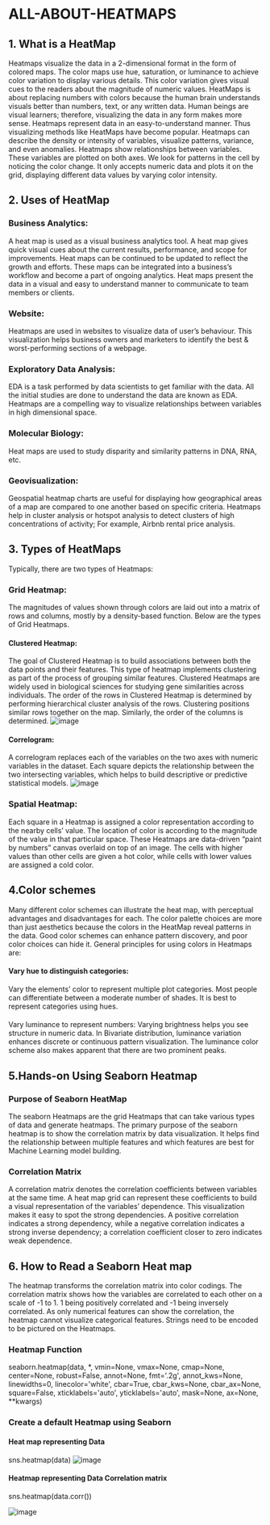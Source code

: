 # ALL-ABOUT-HEATMAPS 

## 1. What is a HeatMap
Heatmaps visualize the data in a 2-dimensional format in the form of colored maps. The color maps use hue, saturation, or luminance to achieve color variation to display various details. This color variation gives visual cues to the readers about the magnitude of numeric values. HeatMaps is about replacing numbers with colors because the human brain understands visuals better than numbers, text, or any written data. Human beings are visual learners; therefore, visualizing the data in any form makes more sense. Heatmaps represent data in an easy-to-understand manner. Thus visualizing methods like HeatMaps have become popular.
Heatmaps can describe the density or intensity of variables, visualize patterns, variance, and even anomalies. Heatmaps show relationships between variables. These variables are plotted on both axes. We look for patterns in the cell by noticing the color change. It only accepts numeric data and plots it on the grid, displaying different data values by varying color intensity.

## 2. Uses of HeatMap
### Business Analytics: 
A heat map is used as a visual business analytics tool. A heat map gives quick visual cues about the current results, performance, and scope for improvements. Heat maps can be continued to be updated to reflect the growth and efforts. These maps can be integrated into a business’s workflow and become a part of ongoing analytics. Heat maps present the data in a visual and easy to understand manner to communicate to team members or clients.
### Website:
Heatmaps are used in websites to visualize data of user’s behaviour. This visualization helps business owners and marketers to identify the best & worst-performing sections of a webpage. 
### Exploratory Data Analysis:
EDA is a task performed by data scientists to get familiar with the data. All the initial studies are done to understand the data are known as EDA. Heatmaps are a compelling way to visualize relationships between variables in high dimensional space. 
### Molecular Biology: 
Heat maps are used to study disparity and similarity patterns in DNA, RNA, etc.
### Geovisualization: 
Geospatial heatmap charts are useful for displaying how geographical areas of a map are compared to one another based on specific criteria. Heatmaps help in cluster analysis or hotspot analysis to detect clusters of high concentrations of activity; For example, Airbnb rental price analysis.
## 3. Types of HeatMaps
Typically, there are two types of Heatmaps:
### Grid Heatmap: 
The magnitudes of values shown through colors are laid out into a matrix of rows and columns, mostly by a density-based function. Below are the types of Grid Heatmaps.
#### Clustered Heatmap: 
The goal of Clustered Heatmap is to build associations between both the data points and their features. This type of heatmap implements clustering as part of the process of grouping similar features. Clustered Heatmaps are widely used in biological sciences for studying gene similarities across individuals.
The order of the rows in Clustered Heatmap is determined by performing hierarchical cluster analysis of the rows. Clustering positions similar rows together on the map. Similarly, the order of the columns is determined.
![image](https://user-images.githubusercontent.com/46440771/126457422-577ce7cd-c9d4-4238-bead-d0401a3d02ed.png)
#### Correlogram: 
A correlogram replaces each of the variables on the two axes with numeric variables in the dataset. Each square depicts the relationship between the two intersecting variables, which helps to build descriptive or predictive statistical models.
 ![image](https://user-images.githubusercontent.com/46440771/126457495-302b2702-a5df-4dae-9d43-3c82466b9c76.png)
### Spatial Heatmap: 
Each square in a Heatmap is assigned a color representation according to the nearby cells’ value. The location of color is according to the magnitude of the value in that particular space. These Heatmaps are data-driven “paint by numbers” canvas overlaid on top of an image. The cells with higher values than other cells are given a hot color, while cells with lower values are assigned a cold color.
## 4.Color schemes
Many different color schemes can illustrate the heat map, with perceptual advantages and disadvantages for each. The color palette choices are more than just aesthetics because the colors in the HeatMap reveal patterns in the data. Good color schemes can enhance pattern discovery, and poor color choices can hide it.
General principles for using colors in Heatmaps are:
#### Vary hue to distinguish categories: 
Vary the elements’ color to represent multiple plot categories. Most people can differentiate between a moderate number of shades. It is best to represent categories using hues.
#### 
Vary luminance to represent numbers: Varying brightness helps you see structure in numeric data. In Bivariate distribution, luminance variation enhances discrete or continuous pattern visualization. The luminance color scheme also makes apparent that there are two prominent peaks.
## 5.Hands-on Using Seaborn Heatmap
### Purpose of Seaborn HeatMap
The seaborn Heatmaps are the grid Heatmaps that can take various types of data and generate heatmaps. The primary purpose of the seaborn heatmap is to show the correlation matrix by data visualization. It helps find the relationship between multiple features and which features are best for Machine Learning model building.
### Correlation Matrix
A correlation matrix denotes the correlation coefficients between variables at the same time. A heat map grid can represent these coefficients to build a visual representation of the variables’ dependence. This visualization makes it easy to spot the strong dependencies. A positive correlation indicates a strong dependency, while a negative correlation indicates a strong inverse dependency; a correlation coefficient closer to zero indicates weak dependence.
## 6. How to Read a Seaborn Heat map
The heatmap transforms the correlation matrix into color codings. The correlation matrix shows how the variables are correlated to each other on a scale of -1 to 1. 1 being positively correlated and -1 being inversely correlated. As only numerical features can show the correlation, the heatmap cannot visualize categorical features. Strings need to be encoded to be pictured on the Heatmaps.


### Heatmap Function
seaborn.heatmap(data, *, vmin=None, vmax=None, cmap=None, center=None, robust=False, annot=None, fmt='.2g', annot_kws=None, linewidths=0, linecolor='white', cbar=True, cbar_kws=None, cbar_ax=None, square=False, xticklabels='auto', yticklabels='auto', mask=None, ax=None, **kwargs)

### Create a default Heatmap using Seaborn
#### Heat map representing Data

sns.heatmap(data)
![image](https://user-images.githubusercontent.com/46440771/126457844-af1339c9-2ce5-4db6-9b49-b51fad50f910.png)

#### Heatmap representing Data Correlation matrix
sns.heatmap(data.corr())

![image](https://user-images.githubusercontent.com/46440771/126457993-f1216aef-dd45-4de3-a7ed-2422cabcf482.png)

